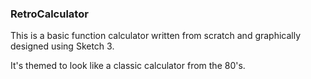 ### RetroCalculator

This is a basic function calculator written from scratch and graphically designed using Sketch 3.

It's themed to look like a classic calculator from the 80's. 
